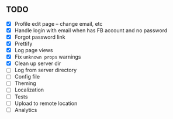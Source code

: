 ## TODO

- [x] Profile edit page – change email, etc
- [x] Handle login with email when has FB account and no password
- [x] Forgot password link
- [x] Prettify
- [x] Log page views
- [x] Fix `unknown props` warnings
- [x] Clean up server dir
- [ ] Log from server directory
- [ ] Config file
- [ ] Theming
- [ ] Localization
- [ ] Tests
- [ ] Upload to remote location
- [ ] Analytics
